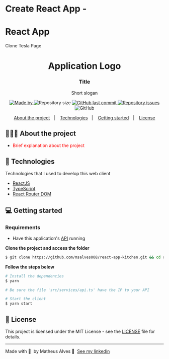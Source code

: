 # Create React App - 
# React App
 Clone Tesla Page

 <h1 align="center">
	<!-- <img alt="Logo" src=".github/logo.png" width="200px" /> -->
  Application Logo
</h1>

<h3 align="center">
  Title
</h3>

<p align="center">Short slogan</p>

<p align="center">

  <a href="https://www.linkedin.com/in/msalves008/">
    <img alt="Made by" src="https://img.shields.io/badge/made%20by-Matheus%20Alves-gree">
  </a>
  
  <img alt="Repository size" src="https://img.shields.io/github/repo-size/msalves008/react-app-kitchen">
  
  <a href="https://github.com/msalves008/react-app-kitchen/commits/main">
    <img alt="GitHub last commit" src="https://img.shields.io/github/last-commit/msalves008/react-app-kitchen">
  </a>
  
  <a href="https://github.com/msalves008/react-app-kitchen/issues">
    <img alt="Repository issues" src="https://img.shields.io/github/issues/msalves008/react-app-kitchen">
  </a>
  
  <img alt="GitHub" src="https://img.shields.io/github/license/msalves008/react-app-kitchen">
</p>

<p align="center">
  <a href="#-about-the-project">About the project</a>&nbsp;&nbsp;&nbsp;|&nbsp;&nbsp;&nbsp;
  <a href="#-technologies">Technologies</a>&nbsp;&nbsp;&nbsp;|&nbsp;&nbsp;&nbsp;
  <a href="#-getting-started">Getting started</a>&nbsp;&nbsp;&nbsp;|&nbsp;&nbsp;&nbsp;
  <a href="#-license">License</a>
</p>

## 👨🏻‍💻 About the project

- <p style="color: red;">Brief explanation about the project</p>


## 🚀 Technologies

Technologies that I used to develop this web client

- [ReactJS](https://reactjs.org/)
- [TypeScript](https://www.typescriptlang.org/)
- [React Router DOM](https://reacttraining.com/react-router/)


## 💻 Getting started

### Requirements

- Have this application's [API](https://) running

**Clone the project and access the folder**

```bash
$ git clone https://github.com/msalves008/react-app-kitchen.git && cd react-app-kitchen
```

**Follow the steps below**

```bash
# Install the dependencies
$ yarn

# Be sure the file 'src/services/api.ts' have the IP to your API

# Start the client
$ yarn start
```


## 📝 License

This project is licensed under the MIT License - see the [LICENSE](LICENSE) file for details.

---

Made with 💜 &nbsp;by Matheus Alves 👋 &nbsp;[See my linkedin](https://www.linkedin.com/in/msalves008//)
